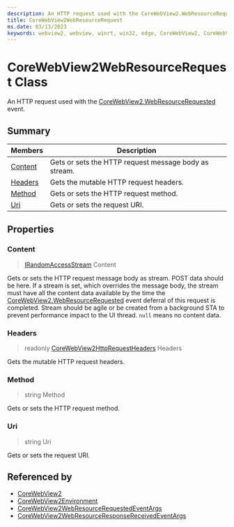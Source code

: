 ```yaml
---
description: An HTTP request used with the CoreWebView2.WebResourceRequested event.
title: CoreWebView2WebResourceRequest
ms.date: 03/13/2023
keywords: webview2, webview, winrt, win32, edge, CoreWebView2, CoreWebView2Controller, browser control, edge html, CoreWebView2WebResourceRequest
---
```


# CoreWebView2WebResourceRequest Class



An HTTP request used with the [CoreWebView2.WebResourceRequested](corewebview2.md#webresourcerequested) event.

## Summary

Members|Description
--|--
[Content](#content) | Gets or sets the HTTP request message body as stream.
[Headers](#headers) | Gets the mutable HTTP request headers.
[Method](#method) | Gets or sets the HTTP request method.
[Uri](#uri) | Gets or sets the request URI.

## Properties

### Content

>  [IRandomAccessStream](/uwp/api/Windows.Storage.Streams.IRandomAccessStream) Content

Gets or sets the HTTP request message body as stream.
POST data should be here. If a stream is set, which overrides the message body, the stream must have all the content data available by the time the [CoreWebView2.WebResourceRequested](corewebview2.md#webresourcerequested) event deferral of this request is completed. Stream should be agile or be created from a background STA to prevent performance impact to the UI thread. `null` means no content data.

### Headers

> readonly  [CoreWebView2HttpRequestHeaders](corewebview2httprequestheaders.md) Headers

Gets the mutable HTTP request headers.

### Method

>  string Method

Gets or sets the HTTP request method.

### Uri

>  string Uri

Gets or sets the request URI.






## Referenced by

- [CoreWebView2](corewebview2.md)
- [CoreWebView2Environment](corewebview2environment.md)
- [CoreWebView2WebResourceRequestedEventArgs](corewebview2webresourcerequestedeventargs.md)
- [CoreWebView2WebResourceResponseReceivedEventArgs](corewebview2webresourceresponsereceivedeventargs.md)

